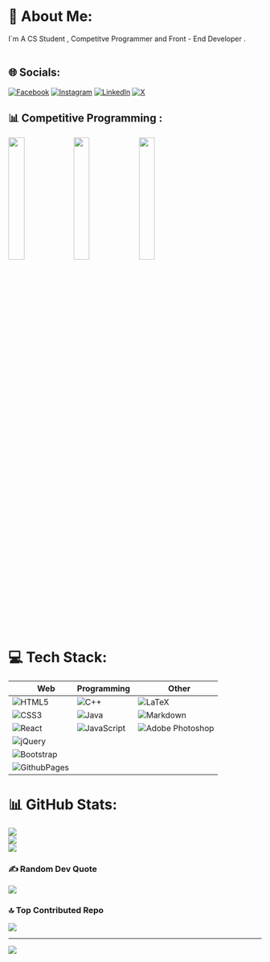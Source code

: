 # 💫 About Me:
I`m A CS Student , Competitve Programmer and Front - End Developer .<br><br>


## 🌐 Socials:
[![Facebook](https://img.shields.io/badge/Facebook-%231877F2.svg?logo=Facebook&logoColor=white)](https://facebook.com/AboWahbaZ) [![Instagram](https://img.shields.io/badge/Instagram-%23E4405F.svg?logo=Instagram&logoColor=white)](https://instagram.com/abowahbaz) [![LinkedIn](https://img.shields.io/badge/LinkedIn-%230077B5.svg?logo=linkedin&logoColor=white)](https://linkedin.com/in/https://www.linkedin.com/in/ahmed-mohammed-wahba-485bb8273/) [![X](https://img.shields.io/badge/X-black.svg?logo=X&logoColor=white)](https://x.com/@Abo_WahbaZ) 

## 📊 Competitive Programming :

[<img src="https://i.imgur.com/gJud9ZW.png" width="25%"/>](https://leetcode.com/Abo_WahbaZ/)
[<img src="https://i.imgur.com/JR0eIZx.png" width="25%"/>](https://www.codeforces.com/users/Abo_WahbaZ)
[<img src="https://i.imgur.com/XqR7tBq.png" width="25%"/>](https://www.codechef.com/users/abo_wahbaz)


# 💻 Tech Stack:
|  &nbsp; &nbsp; &nbsp;Web           | Programming   |  &nbsp; &nbsp;Other | 
| ------------- | ------------- | ------------- | 
| ![HTML5](https://img.shields.io/badge/html5-%23E34F26.svg?style=flat&logo=html5&logoColor=white) | ![C++](https://img.shields.io/badge/c++-%2300599C.svg?style=flat&logo=c%2B%2B&logoColor=white)| ![LaTeX](https://img.shields.io/badge/latex-%23008080.svg?style=flat&logo=latex&logoColor=white) | 
| ![CSS3](https://img.shields.io/badge/css3-%231572B6.svg?style=flat&logo=css3&logoColor=white)| ![Java](https://img.shields.io/badge/java-%23ED8B00.svg?style=flat&logo=openjdk&logoColor=white) | ![Markdown](https://img.shields.io/badge/markdown-%23000000.svg?style=flat&logo=markdown&logoColor=white)  |
| ![React](https://img.shields.io/badge/react-%2320232a.svg?style=flat&logo=react&logoColor=%2361DAFB) |  ![JavaScript](https://img.shields.io/badge/javascript-%23323330.svg?style=flat&logo=javascript&logoColor=%23F7DF1E)| ![Adobe Photoshop](https://img.shields.io/badge/adobe%20photoshop-%2331A8FF.svg?style=flat&logo=adobe%20photoshop&logoColor=white)| 
| ![jQuery](https://img.shields.io/badge/jquery-%230769AD.svg?style=flat&logo=jquery&logoColor=white)|  |  | 
| ![Bootstrap](https://img.shields.io/badge/bootstrap-%238511FA.svg?style=flat&logo=bootstrap&logoColor=white)|  |  | 
| ![GithubPages](https://img.shields.io/badge/github%20pages-121013?style=flat&logo=github&logoColor=white) |  |  | 

<!-- 
## Web : &nbsp; ![CSS3](https://img.shields.io/badge/css3-%231572B6.svg?style=flat&logo=css3&logoColor=white)![HTML5](https://img.shields.io/badge/html5-%23E34F26.svg?style=flat&logo=html5&logoColor=white)![React](https://img.shields.io/badge/react-%2320232a.svg?style=flat&logo=react&logoColor=%2361DAFB)![jQuery](https://img.shields.io/badge/jquery-%230769AD.svg?style=flat&logo=jquery&logoColor=white)![GithubPages](https://img.shields.io/badge/github%20pages-121013?style=flat&logo=github&logoColor=white)![Bootstrap](https://img.shields.io/badge/bootstrap-%238511FA.svg?style=flat&logo=bootstrap&logoColor=white) 

## Programming Languages : &nbsp; ![C++](https://img.shields.io/badge/c++-%2300599C.svg?style=flat&logo=c%2B%2B&logoColor=white) ![Java](https://img.shields.io/badge/java-%23ED8B00.svg?style=flat&logo=openjdk&logoColor=white) ![JavaScript](https://img.shields.io/badge/javascript-%23323330.svg?style=flat&logo=javascript&logoColor=%23F7DF1E)
## Other : &nbsp;![LaTeX](https://img.shields.io/badge/latex-%23008080.svg?style=flat&logo=latex&logoColor=white) ![Markdown](https://img.shields.io/badge/markdown-%23000000.svg?style=flat&logo=markdown&logoColor=white) ![Adobe Photoshop](https://img.shields.io/badge/adobe%20photoshop-%2331A8FF.svg?style=flat&logo=adobe%20photoshop&logoColor=white) -->
# 📊 GitHub Stats:
![](https://github-readme-stats.vercel.app/api?username=abowahbaz&theme=blueberry&hide_border=false&include_all_commits=true&count_private=false)<br/>
![](https://github-readme-streak-stats.herokuapp.com/?user=abowahbaz&theme=blueberry&hide_border=false)<br/>
![](https://github-readme-stats.vercel.app/api/top-langs/?username=abowahbaz&theme=blueberry&hide_border=false&include_all_commits=true&count_private=false&layout=compact)

### ✍️ Random Dev Quote
![](https://quotes-github-readme.vercel.app/api?type=vetical&theme=tokyonight)

### 🔝 Top Contributed Repo
![](https://github-contributor-stats.vercel.app/api?username=abowahbaz&limit=5&theme=tokyonight&combine_all_yearly_contributions=true)

---
[![](https://visitcount.itsvg.in/api?id=abowahbaz&icon=5&color=12)](https://visitcount.itsvg.in)

<!-- Proudly created with GPRM ( https://gprm.itsvg.in ) -->
